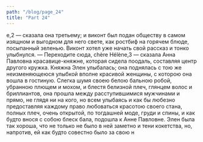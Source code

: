 ```yaml
---
path: "/blog/page_24"
title: "Part 24"
---
```


e,2 — сказала она третьему; и виконт был подан обществу в самом изящном и выгодном для него свете, как ростбиф на горячем блюде, посыпанный зеленью.
Виконт хотел уже начать свой рассказ и тонко улыбнулся.
— Переходите сюда, chère Hélène,3 — сказала Анна Павловна красавице-княжне, которая сидела поодаль, составляя центр другого кружка.
Княжна Элен улыбалась; она поднялась с тою же неизменяющеюся улыбкой вполне красивой женщины, с которою она вошла в гостиную. Слегка шумя своею белою бальною робой, убранною плющем и мохом, и блестя белизной плеч, глянцем волос и бриллиантов, она прошла между расступившимися мужчинами и прямо, не глядя ни на кого, но всем улыбаясь и как бы любезно предоставляя каждому право любоваться красотою своего стана, полных плеч, очень открытой, по тогдашней моде, груди и спины, и как будто внося с собою блеск бала, подошла к Анне Павловне. Элен была так хороша, что не только не было в ней заметно и тени кокетства, но, напротив, ей как будто совестно было за свою н
